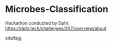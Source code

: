 # Microbes-Classification
Hackathon conducted by Dphi: https://dphi.tech/challenges/207/overview/about

slkdfajg
